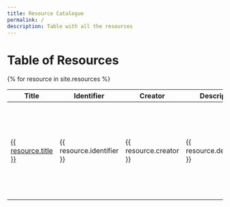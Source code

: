 ```yaml
---
title: Resource Catalogue
permalink: /
description: Table with all the resources
---
```


# Table of Resources

<table class="table table-border" id="resource-table" width="100%" cellspacing="0">
  <thead>
    <tr>
      <th>Title</th>
      <th>Identifier</th>    
      <th>Creator</th>
      <th>Description</th>
      <th>Ext. Link</th>    
    </tr>
  </thead>
  <tbody>
  {% for resource in site.resources %}
    <tr>
      <td>
        <a href="{{ resource.url | prepend: site.baseurl }}">{{ resource.title }}</a>
      </td>
      <td>{{ resource.identifier }}</td>
      <td>{{ resource.creator }}</td>
      <td>{{ resource.description }}</td>
        <td>
          {% if resource.landingPage %}
            <a href="{{ resource.landingPage }}">Visit <i class="fa fa-external-link" aria-hidden="true"></i></a>

            <p>{{ staff_member.content | markdownify }}</p>
          {% endif %}
        </td>
    </tr>
  {% endfor %}
  </tbody>
</table>

<script>
$('#resource-table').DataTable({
  "pageLength": 100,
  "dom": 'Bfrtip',
  "buttons": [
        'copy', 'csv', 'excel', 'pdf', 'print'
   ],
   "ordering": true,
   "searching": true
});
</script>
